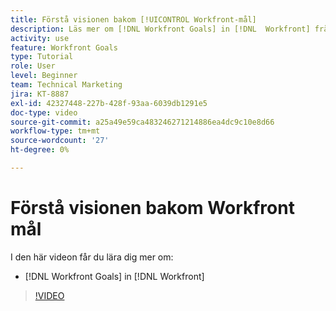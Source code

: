 ```yaml
---
title: Förstå visionen bakom [!UICONTROL Workfront-mål]
description: Läs mer om [!DNL Workfront Goals] in [!DNL  Workfront] från produktteamet.
activity: use
feature: Workfront Goals
type: Tutorial
role: User
level: Beginner
team: Technical Marketing
jira: KT-8887
exl-id: 42327448-227b-428f-93aa-6039db1291e5
doc-type: video
source-git-commit: a25a49e59ca483246271214886ea4dc9c10e8d66
workflow-type: tm+mt
source-wordcount: '27'
ht-degree: 0%

---
```


# Förstå visionen bakom Workfront mål

I den här videon får du lära dig mer om:

* [!DNL Workfront Goals] in [!DNL  Workfront]

>[!VIDEO](https://video.tv.adobe.com/v/335181/?quality=12&learn=on)
